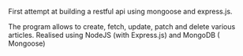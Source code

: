 First attempt at building a restful api using mongoose and express.js.

The program allows to create, fetch, update, patch and delete various articles. Realised using NodeJS (with Express.js) and MongoDB ( Mongoose)


